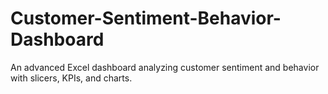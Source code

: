 # Customer-Sentiment-Behavior-Dashboard
An advanced Excel dashboard analyzing customer sentiment and behavior with slicers, KPIs, and charts.
